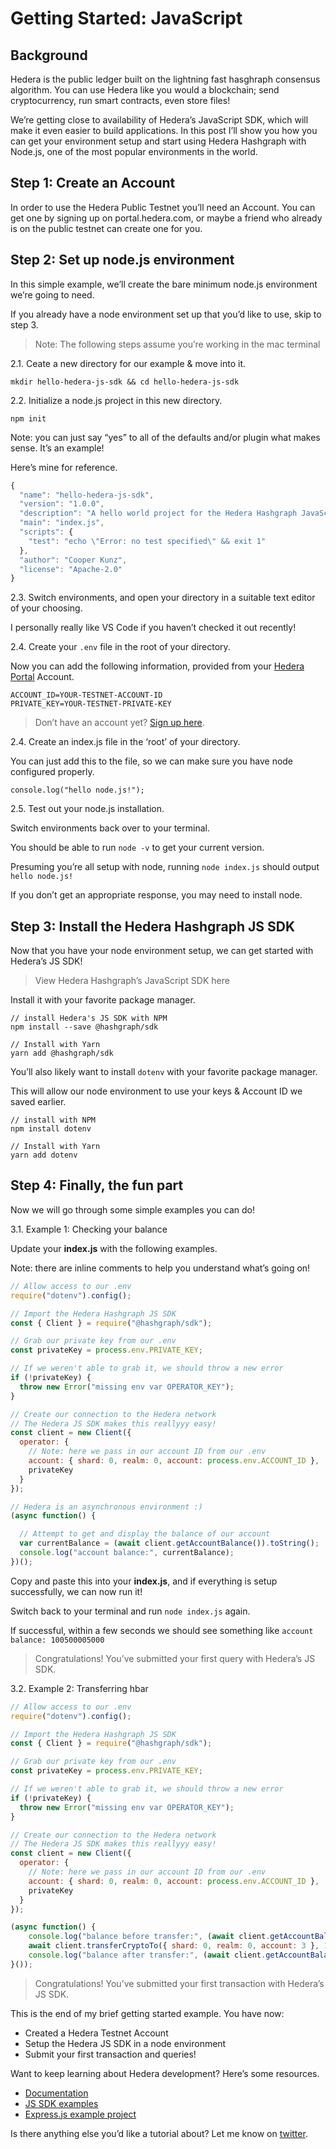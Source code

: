 # Getting Started: JavaScript

## Background

Hedera is the public ledger built on the lightning fast hasghraph consensus algorithm. You can use Hedera like you would a blockchain; send cryptocurrency, run smart contracts, even store files!

We’re getting close to availability of Hedera’s JavaScript SDK, which will make it even easier to build applications. In this post I’ll show you how you can get your environment setup and start using Hedera Hashgraph with Node.js, one of the most popular environments in the world.

## Step 1: Create an Account

In order to use the Hedera Public Testnet you’ll need an Account. You can get one by signing up on portal.hedera.com, or maybe a friend who already is on the public testnet can create one for you.

## Step 2: Set up node.js environment

In this simple example, we’ll create the bare minimum node.js environment we’re going to need.

If you already have a node environment set up that you’d like to use, skip to step 3.

> Note: The following steps assume you’re working in the mac terminal

2.1. Ceate a new directory for our example & move into it.

`mkdir hello-hedera-js-sdk && cd hello-hedera-js-sdk`

2.2. Initialize a node.js project in this new directory.

`npm init`

Note: you can just say “yes” to all of the defaults and/or plugin what makes sense. It’s an example!

Here’s mine for reference.

```javascript
{
  "name": "hello-hedera-js-sdk",
  "version": "1.0.0",
  "description": "A hello world project for the Hedera Hashgraph JavaScript SDK",
  "main": "index.js",
  "scripts": {
    "test": "echo \"Error: no test specified\" && exit 1"
  },
  "author": "Cooper Kunz",
  "license": "Apache-2.0"
}
```

2.3. Switch environments, and open your directory in a suitable text editor of your choosing.

I personally really like VS Code if you haven’t checked it out recently!

2.4. Create your `.env` file in the root of your directory.

Now you can add the following information, provided from your [Hedera Portal](https://portal.hedera.com/) Account.

```text
ACCOUNT_ID=YOUR-TESTNET-ACCOUNT-ID
PRIVATE_KEY=YOUR-TESTNET-PRIVATE-KEY
```

> Don’t have an account yet? [Sign up here](https://portal.hedera.com/).

2.4. Create an index.js file in the ‘root’ of your directory.

You can just add this to the file, so we can make sure you have node configured properly.

`console.log("hello node.js!");`

2.5. Test out your node.js installation.

Switch environments back over to your terminal.

You should be able to run `node -v` to get your current version.

Presuming you’re all setup with node, running `node index.js` should output `hello node.js!`

If you don’t get an appropriate response, you may need to install node.

## Step 3: Install the Hedera Hashgraph JS SDK <a id="step-3"></a>

Now that you have your node environment setup, we can get started with Hedera’s JS SDK!

> View Hedera Hashgraph’s JavaScript SDK here

Install it with your favorite package manager.

```text
// install Hedera's JS SDK with NPM
npm install --save @hashgraph/sdk

// Install with Yarn
yarn add @hashgraph/sdk
```

You’ll also likely want to install `dotenv` with your favorite package manager.

This will allow our node environment to use your keys & Account ID we saved earlier.

```text
// install with NPM
npm install dotenv

// Install with Yarn
yarn add dotenv
```

## Step 4: Finally, the fun part

Now we will go through some simple examples you can do!

3.1. Example 1: Checking your balance

Update your **index.js** with the following examples.

Note: there are inline comments to help you understand what’s going on!

```javascript
// Allow access to our .env
require("dotenv").config();

// Import the Hedera Hashgraph JS SDK
const { Client } = require("@hashgraph/sdk");

// Grab our private key from our .env
const privateKey = process.env.PRIVATE_KEY;

// If we weren't able to grab it, we should throw a new error
if (!privateKey) {
  throw new Error("missing env var OPERATOR_KEY");
}

// Create our connection to the Hedera network
// The Hedera JS SDK makes this reallyyy easy!
const client = new Client({
  operator: {
    // Note: here we pass in our account ID from our .env
    account: { shard: 0, realm: 0, account: process.env.ACCOUNT_ID },
    privateKey
  }
});

// Hedera is an asynchronous environment :)
(async function() {

  // Attempt to get and display the balance of our account
  var currentBalance = (await client.getAccountBalance()).toString();
  console.log("account balance:", currentBalance);
})();
```

Copy and paste this into your **index.js**, and if everything is setup successfully, we can now run it! 

Switch back to your terminal and run `node index.js` again.

If successful, within a few seconds we should see something like `account balance: 100500005000`

> Congratulations! You’ve submitted your first query with Hedera’s JS SDK.

3.2. Example 2: Transferring hbar

```javascript
// Allow access to our .env
require("dotenv").config();

// Import the Hedera Hashgraph JS SDK
const { Client } = require("@hashgraph/sdk");

// Grab our private key from our .env
const privateKey = process.env.PRIVATE_KEY;

// If we weren't able to grab it, we should throw a new error 
if (!privateKey) {
  throw new Error("missing env var OPERATOR_KEY");
}

// Create our connection to the Hedera network
// The Hedera JS SDK makes this reallyyy easy!
const client = new Client({
  operator: {
    // Note: here we pass in our account ID from our .env
    account: { shard: 0, realm: 0, account: process.env.ACCOUNT_ID },
    privateKey
  }
});

(async function() {
    console.log("balance before transfer:", (await client.getAccountBalance()).toString());
    await client.transferCryptoTo({ shard: 0, realm: 0, account: 3 }, 10000);
    console.log("balance after transfer:", (await client.getAccountBalance()).toString());
}());
```

> Congratulations! You’ve submitted your first transaction with Hedera’s JS SDK.

This is the end of my brief getting started example. You have now:

* Created a Hedera Testnet Account
* Setup the Hedera JS SDK in a node environment
* Submit your first transaction and queries!

Want to keep learning about Hedera development? Here’s some resources.

* [Documentation](https://docs.hedera.com/)
* [JS SDK examples](https://github.com/hashgraph/hedera-sdk-js/tree/master/examples)
* [Express.js example project](https://github.com/Cooper-Kunz/hedera-express-js-example)

Is there anything else you’d like a tutorial about? Let me know on [twitter]().

